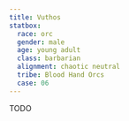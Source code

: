 ```yaml
---
title: Vuthos
statbox:
  race: orc
  gender: male
  age: young adult
  class: barbarian
  alignment: chaotic neutral
  tribe: Blood Hand Orcs
  case: 06
---
```


TODO
